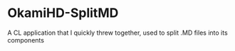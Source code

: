 # OkamiHD-SplitMD
A CL application that I quickly threw together, used to split .MD files into its components
